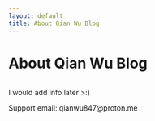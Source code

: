 ```yaml
---
layout: default
title: About Qian Wu Blog
---
```


<div class="post">
	<h1 class="pageTitle">About Qian Wu Blog</h1>
	<img src="{{ '/assets/img/coding-hero.jpg' }}" alt="">
	<p>I would add info later >:)</p>
	<p>Support email: qianwu847@proton.me</p>
</div>
